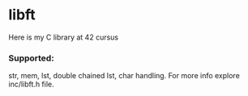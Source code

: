 # libft
Here is my C library at 42 cursus

### Supported:

str, mem, lst, double chained lst, char handling.
For more info explore inc/libft.h file.
